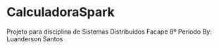 # CalculadoraSpark
Projeto para disciplina de Sistemas Distribuidos
Facape
8º Período
By: Luanderson Santos
